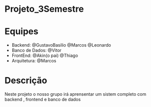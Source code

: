 
# Projeto_3Semestre


# Equipes
* Backend: @GustavoBasilio @Marcos @Leonardo
* Banco de Dados: @Vitor
* FrontEnd: @Akin(o pai) @Thiago
* Arquitetura: @Marcos

# Descrição
Neste projeto o nosso grupo irá aprensentar um sistem completo com backend , frontend e banco de dados
